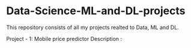 # Data-Science-ML-and-DL-projects

This repository consists of all my projects realted to Data, ML and DL. 

Project - 1: Mobile price predictor
Description : 
